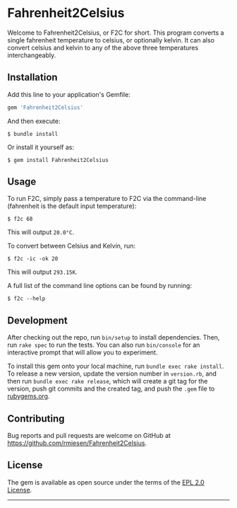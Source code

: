 # Fahrenheit2Celsius

Welcome to Fahrenheit2Celsius, or F2C for short. This program converts a single fahrenheit temperature to celsius, or optionally kelvin. It can also convert celsius and kelvin to any of the above three temperatures interchangeably. 

## Installation

Add this line to your application's Gemfile:

```ruby
gem 'Fahrenheit2Celsius'
```

And then execute:

    $ bundle install

Or install it yourself as:

    $ gem install Fahrenheit2Celsius

## Usage

To run F2C, simply pass a temperature to F2C via the command-line (fahrenheit is the default input temperature):

    $ f2c 68

This will output `20.0°C`.

To convert between Celsius and Kelvin, run:

    $ f2c -ic -ok 20

This will output `293.15K`.

A full list of the command line options can be found by running:

    $ f2c --help


## Development

After checking out the repo, run `bin/setup` to install dependencies. Then, run `rake spec` to run the tests. You can also run `bin/console` for an interactive prompt that will allow you to experiment.

To install this gem onto your local machine, run `bundle exec rake install`. To release a new version, update the version number in `version.rb`, and then run `bundle exec rake release`, which will create a git tag for the version, push git commits and the created tag, and push the `.gem` file to [rubygems.org](https://rubygems.org).

## Contributing

Bug reports and pull requests are welcome on GitHub at https://github.com/rmiesen/Fahrenheit2Celsius.

## License

The gem is available as open source under the terms of the [EPL 2.0 License](https://opensource.org/license/epl-2-0).
****